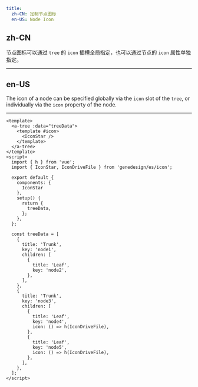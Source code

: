```yaml
title:
  zh-CN: 定制节点图标
  en-US: Node Icon
```

## zh-CN

节点图标可以通过 `tree` 的 `icon` 插槽全局指定，也可以通过节点的 `icon` 属性单独指定。

---

## en-US

The icon of a node can be specified globally via the `icon` slot of the `tree`, or individually via the `icon` property of the node.

---

```vue
<template>
  <a-tree :data="treeData">
    <template #icon>
      <IconStar />
    </template>
  </a-tree>
</template>
<script>
  import { h } from 'vue';
  import { IconStar, IconDriveFile } from 'genedesign/es/icon';

  export default {
    components: {
      IconStar
    },
    setup() {
      return {
        treeData,
      };
    },
  };

  const treeData = [
    {
      title: 'Trunk',
      key: 'node1',
      children: [
        {
          title: 'Leaf',
          key: 'node2',
        },
      ],
    },
    {
      title: 'Trunk',
      key: 'node3',
      children: [
        {
          title: 'Leaf',
          key: 'node4',
          icon: () => h(IconDriveFile),
        },
        {
          title: 'Leaf',
          key: 'node5',
          icon: () => h(IconDriveFile),
        },
      ],
    },
  ];
</script>
```
